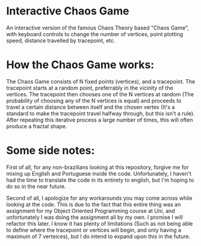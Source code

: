 # Interactive Chaos Game
An interactive version of the famous Chaos Theory based "Chaos Game", with keyboard controls to change the number of vertices, point plotting speed, distance travelled by tracepoint, etc.

# How the Chaos Game works:
The Chaos Game consists of N fixed points (vertices), and a tracepoint. The tracepoint starts at a random point, preferrably in the vicinity of the vertices. The tracepoint then chooses one of the N vertices at random (The probability of choosing any of the N vertices is equal) and proceeds to travel a certain distance between itself and the chosen vertex (It's a standard to make the tracepoint travel halfway through, but this isn't a rule). After repeating this iterative process a large number of times, this will often produce a fractal shape.

# Some side notes:
First of all, for any non-brazilians looking at this repository, forgive me for mixing up English and Portuguese inside the code. Unfortunately, I haven't had the time to translate the code in its entirety to english, but I'm hoping to do so in the near future.

Second of all, I apologize for any workarounds you may come across while looking at the code. This is due to the fact that this entire thing was an assignment for my Object Oriented Programming course at Uni, and unfortunately I was doing the assignment all by my own. I promise I will refactor this later. I know it has plenty of limitations (Such as not being able to define where the tracepoint or vertices will begin, and only having a maximum of 7 verteices), but I do intend to expand upon this in the future.
